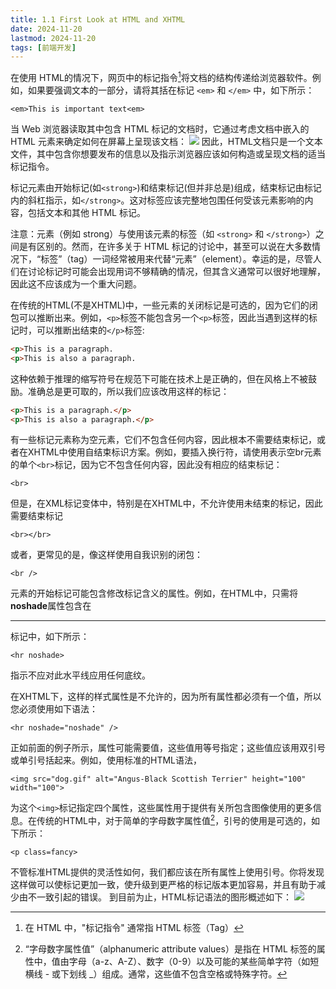 ```yaml
---
title: 1.1 First Look at HTML and XHTML
date: 2024-11-20
lastmod: 2024-11-20
tags: [前端开发]
---
```


在使用 HTML的情况下，网页中的标记指令[^1]将文档的结构传递给浏览器软件。例如，如果要强调文本的一部分，请将其括在标记 `<em>` 和 `</em>` 中，如下所示：

`<em>This is important text<em>`

当 Web 浏览器读取其中包含 HTML 标记的文档时，它通过考虑文档中嵌入的 HTML 元素来确定如何在屏幕上呈现该文档：
![](/1.png)
因此，HTML文档只是一个文本文件，其中包含你想要发布的信息以及指示浏览器应该如何构造或呈现文档的适当标记指令。

标记元素由开始标记(如`<strong>`)和结束标记(但并非总是)组成，结束标记由标记内的斜杠指示，如`</strong>`。这对标签应该完整地包围任何受该元素影响的内容，包括文本和其他 HTML 标记。

注意：元素（例如 strong）与使用该元素的标签（如 `<strong>` 和 `</strong>`）之间是有区别的。然而，在许多关于 HTML 标记的讨论中，甚至可以说在大多数情况下，“标签”（tag）一词经常被用来代替“元素”（element）。幸运的是，尽管人们在讨论标记时可能会出现用词不够精确的情况，但其含义通常可以很好地理解，因此这不应该成为一个重大问题。

在传统的HTML(不是XHTML)中，一些元素的关闭标记是可选的，因为它们的闭包可以推断出来。例如，`<p>`标签不能包含另一个`<p>`标签，因此当遇到这样的标记时，可以推断出结束的`</p>`标签:
```html
<p>This is a paragraph.
<p>This is also a paragraph.
```
这种依赖于推理的缩写符号在规范下可能在技术上是正确的，但在风格上不被鼓励。准确总是更可取的，所以我们应该改用这样的标记：
```html
<p>This is a paragraph.</p>
<p>This is also a paragraph.</p>
```
有一些标记元素称为空元素，它们不包含任何内容，因此根本不需要结束标记，或者在XHTML中使用自结束标识方案。例如，要插入换行符，请使用表示空br元素的单个`<br>`标记，因为它不包含任何内容，因此没有相应的结束标记：

`<br>`

但是，在XML标记变体中，特别是在XHTML中，不允许使用未结束的标记，因此需要结束标记

`<br></br>`

或者，更常见的是，像这样使用自我识别的闭包：

`<br />`

元素的开始标记可能包含修改标记含义的属性。例如，在HTML中，只需将**noshade**属性包含在<hr>标记中，如下所示：

`<hr noshade>`

指示不应对此水平线应用任何底纹。

在XHTML下，这样的样式属性是不允许的，因为所有属性都必须有一个值，所以您必须使用如下语法：

`<hr noshade="noshade" />`

正如前面的例子所示，属性可能需要值，这些值用等号指定；这些值应该用双引号或单引号括起来。例如，使用标准的HTML语法，

`<img src="dog.gif" alt="Angus-Black Scottish Terrier" height="100"
width="100">`

为这个`<img>`标记指定四个属性，这些属性用于提供有关所包含图像使用的更多信息。在传统的HTML中，对于简单的字母数字属性值[^2]，引号的使用是可选的，如下所示：

`<p class=fancy>`

不管标准HTML提供的灵活性如何，我们都应该在所有属性上使用引号。你将发现这样做可以使标记更加一致，使升级到更严格的标记版本更加容易，并且有助于减少由不一致引起的错误。
到目前为止，HTML标记语法的图形概述如下：
![](/2.png)
















[^1]: 在 HTML 中，"标记指令" 通常指 HTML 标签（Tag）
[^2]: “字母数字属性值”（alphanumeric attribute values）是指在 HTML 标签的属性中，值由字母（a-z、A-Z）、数字（0-9）以及可能的某些简单字符（如短横线 - 或下划线 _）组成。通常，这些值不包含空格或特殊字符。